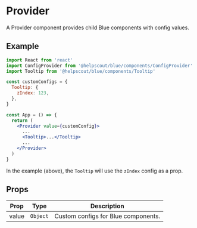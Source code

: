 # Provider

A Provider component provides child Blue components with config values.

## Example

```jsx
import React from 'react'
import ConfigProvider from '@helpscout/blue/components/ConfigProvider'
import Tooltip from '@helpscout/blue/components/Tooltip'

const customConfigs = {
  Tooltip: {
    zIndex: 123,
  },
}

const App = () => {
  return (
    <Provider value={customConfig}>
      ...
      <Tooltip>...</Tooltip>
      ...
    </Provider>
  )
}
```

In the example (above), the `Tooltip` will use the `zIndex` config as a prop.

## Props

| Prop  | Type     | Description                         |
| ----- | -------- | ----------------------------------- |
| value | `Object` | Custom configs for Blue components. |
